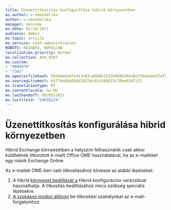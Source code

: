 ```yaml
---
title: Üzenettitkosítás konfigurálása hibrid környezetben
ms.author: v-smandalika
author: v-smandalika
manager: dansimp
ms.date: 02/24/2021
audience: Admin
ms.topic: article
ms.service: o365-administration
ROBOTS: NOINDEX, NOFOLLOW
localization_priority: Normal
ms.collection: Adm_O365
ms.custom:
- "9000078"
- "7342"
ms.openlocfilehash: 59360a040fe413e92cd880b1225b9006384a823f6e8abeb7ef922949b9a874fd
ms.sourcegitcommit: b5f7da89a650d2915dc652449623c78be6247175
ms.translationtype: MT
ms.contentlocale: hu-HU
ms.lasthandoff: 08/05/2021
ms.locfileid: "54035224"
---
```

# <a name="configure-message-encryption-for-a-hybrid-environment"></a>Üzenettitkosítás konfigurálása hibrid környezetben

Hibrid Exchange környezetben a helyszíni felhasználók csak akkor küldhetnek titkosított e-mailt Office OME használatával, ha az e-maileket egy másik Exchange Online.

Az e-mailek OME-ben való titkosításához kövesse az alábbi lépéseket:

1. A hibrid [környezet beállítását a](https://docs.microsoft.com/Exchange/hybrid-configuration-wizard) Hibrid konfigurációs varázslóval használhatja. A titkosítás beállításához nincs szükség speciális lépésekre.
2. [A szokásos módon állítson](https://docs.microsoft.com/microsoft-365/compliance/define-mail-flow-rules-to-encrypt-email) be titkosítási szabályokat az e-mail-forgalomhoz.


